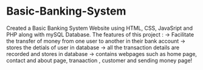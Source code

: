 # Basic-Banking-System
Created a Basic Banking System Website using HTML, CSS, JavaSript and PHP along with mySQL Database. The features of this project : 
-> Facilitate the transfer of money from one user to another in their bank account
-> stores the detials of user in database
-> all the transaction details are recorded and stores in database
-> contains webpages such as home page, contact and about page, tranaaction , customer and sending money page!


